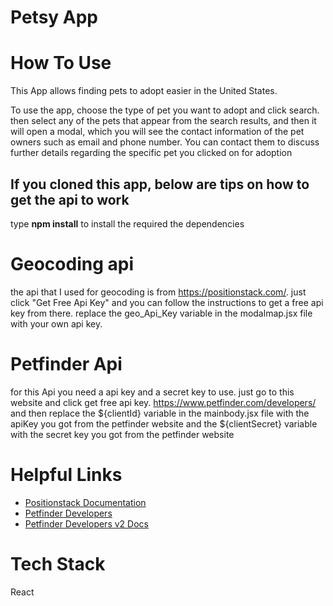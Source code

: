 # Petsy App

# How To Use

This App allows finding pets to adopt easier in the United States.

To use the app, choose the type of pet you want to adopt and click search. then select any of the pets that appear from the search results, and then it will open a modal, which you will see the contact information of the pet owners such as email and phone number. You can contact them to discuss further details regarding the specific pet you clicked on for adoption

## If you cloned this app, below are tips on how to get the api to work

type **npm install** to install the required the dependencies

# Geocoding api

the api that I used for geocoding is from https://positionstack.com/. just click "Get Free Api Key" and you can follow the instructions to get a free api key from there. replace the geo_Api_Key variable in the modalmap.jsx file with your own api key.

# Petfinder Api

for this Api you need a api key and a secret key to use.
just go to this website and click get free api key.
https://www.petfinder.com/developers/
and then replace the ${clientId} variable in the mainbody.jsx file with the apiKey you got from the petfinder website and the ${clientSecret} variable with the secret key you got from the petfinder website

# Helpful Links

- [Positionstack Documentation](https://positionstack.com/documentation)
- [Petfinder Developers](https://www.petfinder.com/developers/)
- [Petfinder Developers v2 Docs](https://www.petfinder.com/developers/v2/docs/)

# Tech Stack

React
